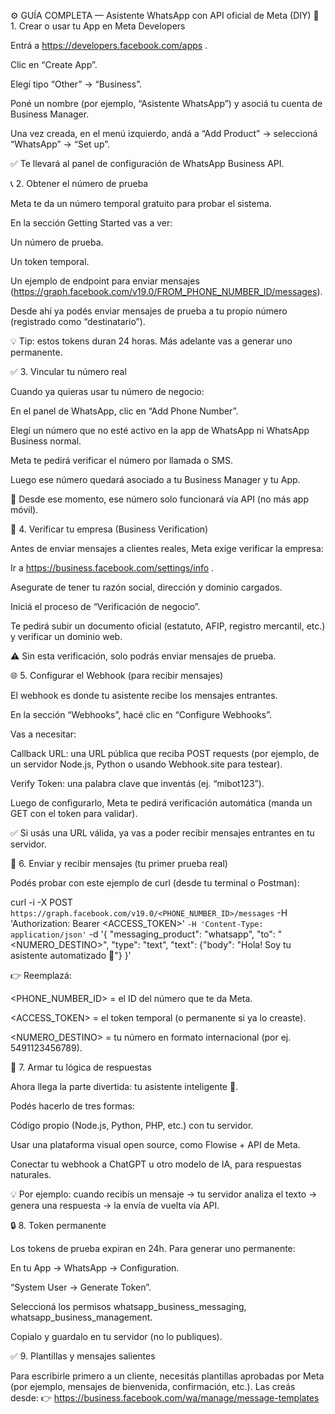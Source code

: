 ⚙️ GUÍA COMPLETA — Asistente WhatsApp con API oficial de Meta (DIY)
🧩 1. Crear o usar tu App en Meta Developers

Entrá a https://developers.facebook.com/apps
.

Clic en “Create App”.

Elegí tipo “Other” → “Business”.

Poné un nombre (por ejemplo, “Asistente WhatsApp”) y asociá tu cuenta de Business Manager.

Una vez creada, en el menú izquierdo, andá a “Add Product” → seleccioná “WhatsApp” → “Set up”.

✅ Te llevará al panel de configuración de WhatsApp Business API.

📞 2. Obtener el número de prueba

Meta te da un número temporal gratuito para probar el sistema.

En la sección Getting Started vas a ver:

Un número de prueba.

Un token temporal.

Un ejemplo de endpoint para enviar mensajes (https://graph.facebook.com/v19.0/FROM_PHONE_NUMBER_ID/messages).

Desde ahí ya podés enviar mensajes de prueba a tu propio número (registrado como “destinatario”).

💡 Tip: estos tokens duran 24 horas. Más adelante vas a generar uno permanente.

✅ 3. Vincular tu número real

Cuando ya quieras usar tu número de negocio:

En el panel de WhatsApp, clic en “Add Phone Number”.

Elegí un número que no esté activo en la app de WhatsApp ni WhatsApp Business normal.

Meta te pedirá verificar el número por llamada o SMS.

Luego ese número quedará asociado a tu Business Manager y tu App.

💬 Desde ese momento, ese número solo funcionará vía API (no más app móvil).

🧾 4. Verificar tu empresa (Business Verification)

Antes de enviar mensajes a clientes reales, Meta exige verificar la empresa:

Ir a https://business.facebook.com/settings/info
.

Asegurate de tener tu razón social, dirección y dominio cargados.

Iniciá el proceso de “Verificación de negocio”.

Te pedirá subir un documento oficial (estatuto, AFIP, registro mercantil, etc.) y verificar un dominio web.

⚠️ Sin esta verificación, solo podrás enviar mensajes de prueba.

🌐 5. Configurar el Webhook (para recibir mensajes)

El webhook es donde tu asistente recibe los mensajes entrantes.

En la sección “Webhooks”, hacé clic en “Configure Webhooks”.

Vas a necesitar:

Callback URL: una URL pública que reciba POST requests (por ejemplo, de un servidor Node.js, Python o usando Webhook.site
 para testear).

Verify Token: una palabra clave que inventás (ej. “mibot123”).

Luego de configurarlo, Meta te pedirá verificación automática (manda un GET con el token para validar).

✅ Si usás una URL válida, ya vas a poder recibir mensajes entrantes en tu servidor.

🤖 6. Enviar y recibir mensajes (tu primer prueba real)

Podés probar con este ejemplo de curl (desde tu terminal o Postman):

curl -i -X POST `
  https://graph.facebook.com/v19.0/<PHONE_NUMBER_ID>/messages `
  -H 'Authorization: Bearer <ACCESS_TOKEN>' `
  -H 'Content-Type: application/json' `
  -d '{
    "messaging_product": "whatsapp",
    "to": "<NUMERO_DESTINO>",
    "type": "text",
    "text": {"body": "Hola! Soy tu asistente automatizado 🚀"}
  }'


👉 Reemplazá:

<PHONE_NUMBER_ID> = el ID del número que te da Meta.

<ACCESS_TOKEN> = el token temporal (o permanente si ya lo creaste).

<NUMERO_DESTINO> = tu número en formato internacional (por ej. 5491123456789).

🔄 7. Armar tu lógica de respuestas

Ahora llega la parte divertida: tu asistente inteligente 🎯.

Podés hacerlo de tres formas:

Código propio (Node.js, Python, PHP, etc.) con tu servidor.

Usar una plataforma visual open source, como Flowise + API de Meta.

Conectar tu webhook a ChatGPT u otro modelo de IA, para respuestas naturales.

💡 Por ejemplo: cuando recibís un mensaje → tu servidor analiza el texto → genera una respuesta → la envía de vuelta vía API.

🔒 8. Token permanente

Los tokens de prueba expiran en 24h.
Para generar uno permanente:

En tu App → WhatsApp → Configuration.

“System User → Generate Token”.

Seleccioná los permisos whatsapp_business_messaging, whatsapp_business_management.

Copialo y guardalo en tu servidor (no lo publiques).

✅ 9. Plantillas y mensajes salientes

Para escribirle primero a un cliente, necesitás plantillas aprobadas por Meta (por ejemplo, mensajes de bienvenida, confirmación, etc.).
Las creás desde:
👉 https://business.facebook.com/wa/manage/message-templates